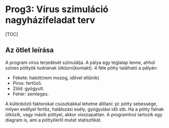 # Prog3: Vírus szimuláció nagyházifeladat terv

[TOC]

## Az ötlet leírása

A program vírus terjedését szimulálja. A pálya egy téglalap lenne, ahhol színes pöttyök tudnának ütközni(kontakt). 4 féle pötty található a pályán:

- Fekete: halott(nem mozog, idővel eltűnik)
-  Piros: fertőző.
-  Zöld: gyógyult.
-  Fehér: semleges. 

A különböző faktorokat csúszkákkal lehetne állítani: pl: pötty sebessége, milyen eséllyel fertőz, halálozási esély, gyógyulási idő stb. Ha a pötty falnak ütközik, vagy másik pöttyel, akkor visszapattan. A programhoz tartozik egy diagram is, ami a pöttyökről mutat statisztikát.